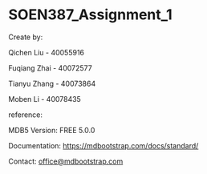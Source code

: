 # SOEN387_Assignment_1

Create by:

Qichen Liu - 40055916

Fuqiang Zhai - 40072577

Tianyu Zhang - 40073864

Moben Li - 40078435



reference: 

MDB5
Version: FREE 5.0.0

Documentation:
https://mdbootstrap.com/docs/standard/

Contact:
office@mdbootstrap.com